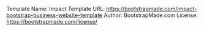 Template Name: Impact 
Template URL: https://bootstrapmade.com/impact-bootstrap-business-website-template
Author: BootstrapMade.com License: https://bootstrapmade.com/license/
